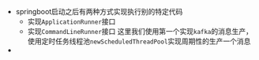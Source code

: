 - springboot启动之后有两种方式实现执行别的特定代码
  - 实现`ApplicationRunner`接口
  - 实现`CommandLineRunner`接口
这里我们使用第一个实现`kafka`的消息生产，使用定时任务线程池`newScheduledThreadPool`实现周期性的生产一个消息
- 